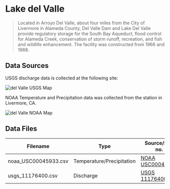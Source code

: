 # Lake del Valle

> Located in Arroyo Del Valle, about four miles from the City of Livermore in Alameda County, Del Valle Dam and Lake Del Valle provide regulatory storage for the South Bay Aqueduct, flood control for Alameda Creek, conservation of storm runoff, recreation, and fish and wildlife enhancement. The facility was constructed from 1966 and 1968.

## Data Sources

USGS discharge data is collected at the following site:

![del Valle USGS Map](images/del_valle_usgs_map.png)

NOAA Temperature and Precipitation data was collected from the station in Livermore, CA.

![del Valle NOAA Map](images/del_valle_noaa_map.png)

## Data Files

| Filename             | Type                      | Source/Site no.                                                                                        | Start Date | End Date   |
| -------------------- | ------------------------- | ------------------------------------------------------------------------------------------------------ | ---------- | ---------- |
| noaa_USC00045933.csv | Temperature/Precipitation | [NOAA USC00045933](https://www.ncdc.noaa.gov/cdo-web/datasets/GHCND/stations/GHCND:USC00045933/detail) | 1948-07-01 | 2018-07-21 |
| usgs_11176400.csv    | Discharge                 | [USGS 11176400](https://waterdata.usgs.gov/nwis/inventory?agency_code=USGS&site_no=11176400)           | 1963-10-01 | 2018-07-25 |